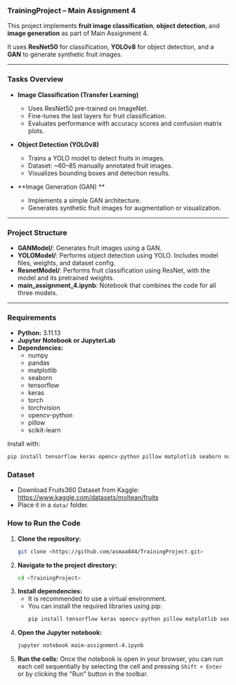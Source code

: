 ### TrainingProject – Main Assignment 4

This project implements **fruit image classification**, **object detection**, and **image generation** as part of Main Assignment 4.

It uses **ResNet50** for classification, **YOLOv8** for object detection, and a **GAN** to generate synthetic fruit images.

***

### Tasks Overview

* **Image Classification (Transfer Learning)**
    * Uses ResNet50 pre-trained on ImageNet.
    * Fine-tunes the last layers for fruit classification.
    * Evaluates performance with accuracy scores and confusion matrix plots.

* **Object Detection (YOLOv8)**
    * Trains a YOLO model to detect fruits in images.
    * Dataset: ~60–85 manually annotated fruit images.
    * Visualizes bounding boxes and detection results.

* **Image Generation (GAN) **
    * Implements a simple GAN architecture.
    * Generates synthetic fruit images for augmentation or visualization.

***

### Project Structure


- **GANModel/**: Generates fruit images using a GAN.  
- **YOLOModel/**: Performs object detection using YOLO. Includes model files, weights, and dataset config.  
- **ResnetModel/**: Performs fruit classification using ResNet, with the model and its pretrained weights.  
- **main_assignment_4.ipynb**: Notebook that combines the code for all three models.  


***

### Requirements

* **Python:** 3.11.13
* **Jupyter Notebook or JupyterLab**
* **Dependencies:**
    * numpy
    * pandas
    * matplotlib
    * seaborn
    * tensorflow
    * keras
    * torch
    * torchvision
    * opencv-python
    * pillow
    * scikit-learn
      
Install with:
```bash
pip install tensorflow keras opencv-python pillow matplotlib seaborn numpy pandas scikit-learn torch torchvision
```

### Dataset 
   - Download Fruits360 Dataset from Kaggle:  
     https://www.kaggle.com/datasets/moltean/fruits  
   - Place it in a `data/` folder.

### How to Run the Code

1.  **Clone the repository:**
    ```bash
    git clone <https://github.com/asmaa844/TrainingProject.git>
    ```
2.  **Navigate to the project directory:**
    ```bash
    cd <TrainingProject>
    ```
3.  **Install dependencies:**
    * It is recommended to use a virtual environment.
    * You can install the required libraries using pip:
        ```bash
        pip install tensorflow keras opencv-python pillow matplotlib seaborn numpy pandas scikit-learn torch torchvision
        ```
4.  **Open the Jupyter notebook:**
    ```bash
    jupyter notebook maim-assignment-4.ipynb
    ```
5.  **Run the cells:** Once the notebook is open in your browser, you can run each cell sequentially by selecting the cell and pressing `Shift + Enter` or by clicking the "Run" button in the toolbar.
